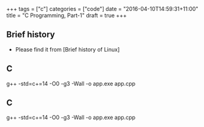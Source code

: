 +++
tags = ["c"]
categories = ["code"]
date = "2016-04-10T14:59:31+11:00"
title = "C Programming, Part-1"
draft = true
+++


## Brief history
* Please find it from [Brief history of Linux]

## C
g++ -std=c+=14 -O0 -g3 -Wall -o app.exe app.cpp



## C
g++ -std=c+=14 -O0 -g3 -Wall -o app.exe app.cpp